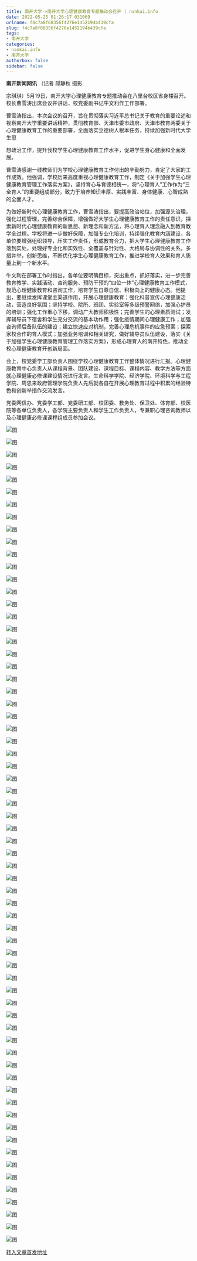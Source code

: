 ```yaml
---
title: 南开大学->南开大学心理健康教育专题推动会召开 | nankai.info
date: 2022-05-25 01:26:17.031069
urlname: f4c7a8f68356f4276e1452194b439cfa
slug: f4c7a8f68356f4276e1452194b439cfa
tags: 
- 南开大学
categories:
- nankai.info
- 南开大学
authorbox: false
sidebar: false
---
```

**南开新闻网讯** （记者 郝静秋 摄影

宗琪琪）5月19日，南开大学心理健康教育专题推动会在八里台校区省身楼召开。校长曹雪涛出席会议并讲话，校党委副书记牛文利作工作部署。

曹雪涛指出，本次会议的召开，旨在贯彻落实习近平总书记关于教育的重要论述和视察南开大学重要讲话精神，贯彻教育部、天津市委市政府、天津市教育两委关于心理健康教育工作的重要部署，全面落实立德树人根本任务，持续加强新时代大学生思
<!--more-->
想政治工作，提升我校学生心理健康教育工作水平，促进学生身心健康和全面发展。

曹雪涛感谢一线教师们为学校心理健康教育工作付出的辛勤努力，肯定了大家的工作成效。他强调，学校历来高度重视心理健康教育工作，制定《关于加强学生心理健康教育管理工作落实方案》，坚持育心与育德相统一，将“心理育人”工作作为“三全育人”的重要组成部分，致力于培养知识丰厚、实践丰富、身体健康、心智成熟的全面人才。

为做好新时代心理健康教育工作，曹雪涛指出，要提高政治站位，加强源头治理，强化过程管理，完善综合保障，增强做好大学生心理健康教育工作的责任意识，探索新时代心理健康教育的新思想、新理念和新方法，将心理育人理念融入到教育教学全过程。学校将进一步做好保障，加强专业化培训，持续强化教育内涵建设，各单位要增强组织领导，压实工作责任，形成教育合力，把大学生心理健康教育工作落到实处，处理好专业化和实效性、全覆盖与针对性、大格局与协调性的关系，多措并举，创新思维，不断优化学生心理健康教育工作，推进学校育人效果和育人质量上到一个新水平。

牛文利在部署工作时指出，各单位要明确目标，突出重点，抓好落实，进一步完善教育教学、实践活动、咨询服务、预防干预的“四位一体”心理健康教育工作模式，规范心理健康教育和咨询工作，培育学生自尊自信、积极向上的健康心态。他提出，要继续发挥课堂主渠道作用，开展心理健康教育；强化科普宣传心理健康活动，营造良好氛围；坚持学校、院所、班团、实验室等多级预警网络，加强心护员的培训；强化工作重心下移，调动广大教师积极性；完善学生的心理素质测试；发挥辅导员下宿舍和学生充分交流的基本功作用；强化疫情期间心理健康工作；加强咨询师后备队伍的建设；建立快速应对机制，完善心理危机事件的应急预案；探索家校合作的育人模式；加强业务培训和相关研究，做好辅导员队伍建设，落实《关于加强学生心理健康教育管理工作落实方案》，形成心理育人的南开特色，推动全校心理健康教育开创新局面。

会上，校党委学工部负责人围绕学校心理健康教育工作整体情况进行汇报。心理健康教育中心负责人从课程背景、团队建设、课程目标、课程内容、教学方法等方面就心理健康必修课建设情况进行发言。生命科学学院、经济学院、环境科学与工程学院、周恩来政府管理学院负责人先后就各自在开展心理教育过程中积累的经验特色和创新举措作交流发言。

党委网信办、党委学工部、党委研工部、校团委、教务处、保卫处、体育部、校医院等各单位负责人，各学院主要负责人和学生工作负责人，专兼职心理咨询教师以及心理健康必修课课程组成员参加会议。

![图](http://news.nankai.edu.cn/ywsd/system/2022/05/20/g)

![图](http://news.nankai.edu.cn/ywsd/system/2022/05/20/p)

![图](http://news.nankai.edu.cn/ywsd/system/2022/05/20/j)

![图](http://news.nankai.edu.cn/ywsd/system/2022/05/20/)

![图](http://news.nankai.edu.cn/ywsd/system/2022/05/20/c)

![图](http://news.nankai.edu.cn/ywsd/system/2022/05/20/1)

![图](http://news.nankai.edu.cn/ywsd/system/2022/05/20/8)

![图](http://news.nankai.edu.cn/ywsd/system/2022/05/20/8)

![图](http://news.nankai.edu.cn/ywsd/system/2022/05/20/a)

![图](http://news.nankai.edu.cn/ywsd/system/2022/05/20/2)

![图](http://news.nankai.edu.cn/ywsd/system/2022/05/20/f)

![图](http://news.nankai.edu.cn/ywsd/system/2022/05/20/7)

![图](http://news.nankai.edu.cn/ywsd/system/2022/05/20/_)

![图](http://news.nankai.edu.cn/ywsd/system/2022/05/20/1)

![图](http://news.nankai.edu.cn/ywsd/system/2022/05/20/7)

![图](http://news.nankai.edu.cn/ywsd/system/2022/05/20/8)

![图](http://news.nankai.edu.cn/ywsd/system/2022/05/20/5)

![图](http://news.nankai.edu.cn/ywsd/system/2022/05/20/4)

![图](http://news.nankai.edu.cn/ywsd/system/2022/05/20/0)

![图](http://news.nankai.edu.cn/ywsd/system/2022/05/20/0)

![图](http://news.nankai.edu.cn/ywsd/system/2022/05/20/0)

![图](http://news.nankai.edu.cn/ywsd/system/2022/05/20/3)

![图](http://news.nankai.edu.cn/ywsd/system/2022/05/20/0)

![图](http://news.nankai.edu.cn/ywsd/system/2022/05/20/0)

![图](http://news.nankai.edu.cn/)

![图](http://news.nankai.edu.cn/ywsd/system/2022/05/20/8)

![图](http://news.nankai.edu.cn/ywsd/system/2022/05/20/5)

![图](http://news.nankai.edu.cn/ywsd/system/2022/05/20/4)

![图](http://news.nankai.edu.cn/)

![图](http://news.nankai.edu.cn/ywsd/system/2022/05/20/0)

![图](http://news.nankai.edu.cn/ywsd/system/2022/05/20/0)

![图](http://news.nankai.edu.cn/ywsd/system/2022/05/20/0)

![图](http://news.nankai.edu.cn/)

![图](http://news.nankai.edu.cn/ywsd/system/2022/05/20/3)

![图](http://news.nankai.edu.cn/ywsd/system/2022/05/20/0)

![图](http://news.nankai.edu.cn/ywsd/system/2022/05/20/0)

![图](http://news.nankai.edu.cn/)

![图](http://news.nankai.edu.cn/ywsd/system/2022/05/20/c)

![图](http://news.nankai.edu.cn/ywsd/system/2022/05/20/i)

![图](http://news.nankai.edu.cn/ywsd/system/2022/05/20/p)

![图](http://news.nankai.edu.cn/)

![图](http://news.nankai.edu.cn/ywsd/system/2022/05/20/n)

![图](http://news.nankai.edu.cn/ywsd/system/2022/05/20/c)

![图](http://news.nankai.edu.cn/ywsd/system/2022/05/20/)

![图](http://news.nankai.edu.cn/ywsd/system/2022/05/20/u)

![图](http://news.nankai.edu.cn/ywsd/system/2022/05/20/d)

![图](http://news.nankai.edu.cn/ywsd/system/2022/05/20/e)

![图](http://news.nankai.edu.cn/ywsd/system/2022/05/20/)

![图](http://news.nankai.edu.cn/ywsd/system/2022/05/20/i)

![图](http://news.nankai.edu.cn/ywsd/system/2022/05/20/a)

![图](http://news.nankai.edu.cn/ywsd/system/2022/05/20/k)

![图](http://news.nankai.edu.cn/ywsd/system/2022/05/20/n)

![图](http://news.nankai.edu.cn/ywsd/system/2022/05/20/a)

![图](http://news.nankai.edu.cn/ywsd/system/2022/05/20/n)

![图](http://news.nankai.edu.cn/ywsd/system/2022/05/20/)

![图](http://news.nankai.edu.cn/ywsd/system/2022/05/20/s)

![图](http://news.nankai.edu.cn/ywsd/system/2022/05/20/w)

![图](http://news.nankai.edu.cn/ywsd/system/2022/05/20/e)

![图](http://news.nankai.edu.cn/ywsd/system/2022/05/20/n)

![图](http://news.nankai.edu.cn/)

![图](http://news.nankai.edu.cn/)

![图](http://news.nankai.edu.cn/ywsd/system/2022/05/20/:)

![图](http://news.nankai.edu.cn/ywsd/system/2022/05/20/p)

![图](http://news.nankai.edu.cn/ywsd/system/2022/05/20/t)

![图](http://news.nankai.edu.cn/ywsd/system/2022/05/20/t)

![图](http://news.nankai.edu.cn/ywsd/system/2022/05/20/h)

[转入文章首发地址](http://news.nankai.edu.cn/ywsd/system/2022/05/20/030051385.shtml)